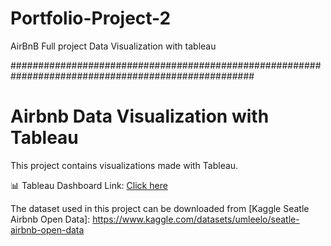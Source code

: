 # Portfolio-Project-2
AirBnB   Full project Data Visualization with tableau

####################################################################################################

# Airbnb Data Visualization with Tableau

This project contains visualizations made with Tableau.

📊 Tableau Dashboard Link: [Click here](https://public.tableau.com/views/AirBnBFULLProject/Tableaudebord1?:language=fr-FR&publish=yes&:sid=&:redirect=auth&:display_count=n&:origin=viz_share_link)

The dataset used in this project can be downloaded from [Kaggle Seatle Airbnb Open Data]: https://www.kaggle.com/datasets/umleelo/seatle-airbnb-open-data

